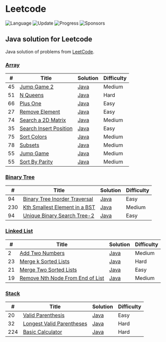 # Leetcode
![Language](https://img.shields.io/badge/Language-Java-orange.svg?logo=Python&logoColor=yellow) ![Update](https://img.shields.io/badge/Update-Weekly-yellow.svg) ![Progress](https://img.shields.io/badge/progress-Ongoing-purple.svg) ![Sponsors](https://img.shields.io/badge/Sponsor-0-lightblue.svg)

## Java solution for Leetcode
Java solution of problems from [LeetCode](https://leetcode.com/).

### [Array](./Array/)

| # | Title | Solution | Difficulty |
|---| ----- | -------- | ---------- |
|45|[Jump Game 2](https://leetcode.com/problems/jump-game-ii/)|[Java](./Array/Jump%20Game%20Two/JumpGame.java)|Medium|
|51|[N Queens](https://leetcode.com/problems/n-queens/)|[Java](./Array/N%20Queens/N_Queens.java)|Hard|
|66|[Plus One](https://leetcode.com/problems/plus-one/)|[Java](./Array/Plus%20One/PlusOne.java)|Easy|
|27|[Remove Element](https://leetcode.com/problems/remove-element/)|[Java](./Array/Remove%20Element/RemoveElement.java)|Easy|
|74|[Search a 2D Matrix](https://leetcode.com/problems/search-a-2d-matrix/)|[Java](./Array/Search%20A%202D%20Matrix/Search_2D_Matrix.java)|Medium|
|35|[Search Insert Position](https://leetcode.com/problems/search-insert-position/)|[Java](./Array/Search%20Insert%20Position/SearchInsertPosition.java)|Easy|
|75|[Sort Colors](https://leetcode.com/problems/sort-colors/)|[Java](./Array/Sort%20Colors/SortColors.java)|Medium|
|78|[Subsets](https://leetcode.com/problems/subsets/)|[Java](./Array/Subsets/Subsets.java)|Medium|
|55|[Jump Game](https://leetcode.com/problems/jump-game/)|[Java](./Array/Jump%20Game/JumpGame.java)|Medium|
|55|[Sort By Parity](https://leetcode.com/problems/sort-array-by-parity/)|[Java](./Array/Sort%20By%20Parity/SortByParity.java)|Medium|



### [Binary Tree](./BinaryTree/)
| # | Title | Solution | Difficulty |
|---| ----- | -------- | ---------- |
|94|[Binary Tree Inorder Traversal](https://leetcode.com/problems/binary-tree-inorder-traversal/)|[Java](./BinaryTree/Binary%20Tree%20Inorder%20Traversal/BinaryTreeInorder.java)|Easy|
|230|[Kth Smallest Element in a BST](https://leetcode.com/problems/kth-smallest-element-in-a-bst/)|[Java](./BinaryTree/Kth%20Smallest%20Element%20in%20Binary%20Tree/Kth_Smallest.java)|Medium|
|94|[Unique Binary Search Tree-2 ](https://leetcode.com/problems/unique-binary-search-trees-ii/)|[Java](./BinaryTree/Unique_BST_2/Unique_BST.java)|Easy|

### [Linked List](./LinkedList/)
| # | Title | Solution | Difficulty |
|---| ----- | -------- | ---------- |
|2|[Add Two Numbers](https://leetcode.com/problems/add-two-numbers/)|[Java](./LinkedList/Add%20Two%20Numbers/AddTwoNumbers.java)|Medium|
|23|[Merge k Sorted Lists](https://leetcode.com/problems/merge-k-sorted-lists/)|[Java](./LinkedList/Merge%20K%20sorted%20Lists/Merge_K_Sorted.java)|Hard|
|21|[Merge Two Sorted Lists](https://leetcode.com/problems/merge-two-sorted-lists/)|[Java](./LinkedList/Merge%20Two%20Sorted%20Lists/MergeTwoSortedList.java)|Easy|
|19|[Remove Nth Node From End of List](https://leetcode.com/problems/remove-nth-node-from-end-of-list/)|[Java](./LinkedList/Remove%20Nth%20Node%20From%20The%20End%20Of%20The%20List/RemoveNthNode.java)|Medium|

### [Stack](./Stack/)
| # | Title | Solution | Difficulty |
|---| ----- | -------- | ---------- |
|20|[Valid Parenthesis](https://leetcode.com/problems/valid-parentheses/)|[Java](./Stack/Valid%20Parenthesis/ValidParenthesis.java)|Easy|
|32|[Longest Valid Parentheses](https://leetcode.com/problems/longest-valid-parentheses/)|[Java](./Stack/Longest%20Valid%20Parentheses/LongestValidParentheses.java)|Hard|
|224|[Basic Calculator](https://leetcode.com/problems/basic-calculator/)|[Java](./Stack/Basic%20Calculator/BasicCalculator.java)|Hard|